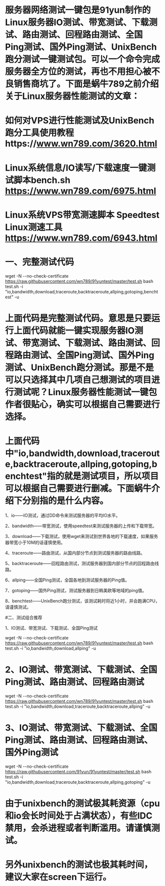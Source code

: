 # 服务器网络测试一键包是91yun制作的Linux服务器IO测试、带宽测试、下载测试、路由测试、回程路由测试、全国Ping测试、国外Ping测试、UnixBench跑分测试一键测试包。可以一个命令完成服务器全方位的测试，再也不用担心被不良销售商坑了。下面是蜗牛789之前介绍关于Linux服务器性能测试的文章：

# 如何对VPS进行性能测试及UnixBench跑分工具使用教程https://www.wn789.com/3620.html
# Linux系统信息/IO读写/下载速度一键测试脚本bench.sh https://www.wn789.com/6975.html
# Linux系统VPS带宽测速脚本 Speedtest Linux测速工具 https://www.wn789.com/6943.html

# 一、完整测试代码
wget -N --no-check-certificate https://raw.githubusercontent.com/wn789/91yuntest/master/test.sh
bash test.sh -i "io,bandwidth,download,traceroute,backtraceroute,allping,gotoping,benchtest" -u

# 上面代码是完整测试代码。意思是只要运行上面代码就能一键实现服务器IO测试、带宽测试、下载测试、路由测试、回程路由测试、全国Ping测试、国外Ping测试、UnixBench跑分测试。那是不是可以只选择其中几项自己想测试的项目进行测试呢？Linux服务器性能测试一键包作者很贴心，确实可以根据自己需要进行选择。

# 上面代码中"io,bandwidth,download,traceroute,backtraceroute,allping,gotoping,benchtest"指的就是测试项目，所以项目可以根据自己需要进行删减。下面蜗牛介绍下分别指的是什么内容。

1、io——IO测试，通过DD命令来测试服务器的平均IO水平。

2、bandwidth——带宽测试，使用speedtest来测试服务器的上传和下载带宽。

3、download——下载测试，使用wget来测试到世界各地的下载速度，如果服务器带宽小于10M的话谨慎使用。

4、traceroute——路由测试，从国内部分节点到测试服务器的路由线路。

5、backtraceroute——回程路由测试，测试服务器到国内部分节点的回程路由线路。

6、allping——全国Ping测试，全国各地到测试服务器的Ping值。

7、gotoping——国外Ping测试，测试服务器到日韩美欧等地域的ping值。

8、benchtest——UnixBench跑分测试，该测试耗时将近1小时，并会跑满CPU，请谨慎测试。

#二、测试组合推荐

1、IO测试、带宽测试、下载测试、全国Ping测试

wget -N --no-check-certificate https://raw.githubusercontent.com/wn789/91yuntest/master/test.sh
bash test.sh -i "io,bandwidth,download,allping" -u
# 2、IO测试、带宽测试、下载测试、全国Ping测试、路由测试、回程路由测试

wget -N --no-check-certificate https://raw.githubusercontent.com/wn789/91yuntest/master/test.sh
bash test.sh -i "io,bandwidth,download,traceroute,backtraceroute,allping" -u
# 3、IO测试、带宽测试、下载测试、全国Ping测试、路由测试、回程路由测试、国外Ping测试

wget -N --no-check-certificate https://raw.githubusercontent.com/91yun/91yuntest/master/test.sh
bash test.sh -i "io,bandwidth,download,traceroute,backtraceroute,allping,gotoping" -u


# 由于unixbench的测试极其耗资源（cpu和io会长时间处于占满状态），有些IDC禁用，会杀进程或者判断滥用。请谨慎测试。

# 另外unixbench的测试也极其耗时间，建议大家在screen下运行。